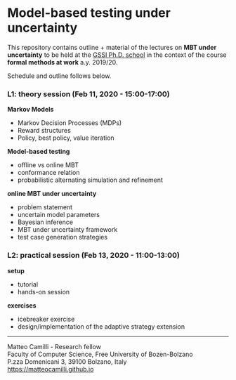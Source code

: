 # Model-based testing under uncertainty

This repository contains outline + material of the lectures on **MBT under uncertainty** to be held at the [GSSI Ph.D. school](https://www.gssi.it/education/computer-science-education) in the context of the course **formal methods at work** a.y. 2019/20.

Schedule and outline follows below.

### L1: theory session (Feb 11, 2020 - 15:00-17:00)

**Markov Models**

* Markov Decision Processes (MDPs)
* Reward structures
* Policy, best policy, value iteration

**Model-based testing**

* offline vs online MBT
* conformance relation
* probabilistic alternating simulation and refinement

**online MBT under uncertainty**

* problem statement
* uncertain model parameters
* Bayesian inference
* MBT under uncertainty framework
* test case generation strategies

### L2: practical session  (Feb 13, 2020 - 11:00-13:00)

**setup**

* tutorial
* hands-on session

**exercises**

* icebreaker exercise
* design/implementation of the adaptive strategy extension


---

Matteo Camilli - Research fellow  
Faculty of Computer Science, Free University of Bozen-Bolzano  
P.zza Domenicani 3, 39100 Bolzano, Italy  
https://matteocamilli.github.io
